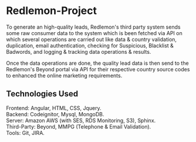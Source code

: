 # Redlemon-Project

To generate an high-quality leads, Redlemon's third party system sends some raw consumer data to the system which is been fetched via API on which several operations are carried out like data & country validation, duplication, email authentication, checking for Suspicious, Blacklist & Badwords, and logging & tracking data operations & results.

Once the data operations are done, the quality lead data is then send to the Redlemon's Beyond portal via API for their respective country source codes to enhanced the online marketing requirements.

## Technologies Used
Frontend: Angular, HTML, CSS, Jquery.  
Backend: Codeignitor, Mysql, MongoDB.  
Server: Amazon AWS (with SES, RDS Monitoring, S3), Sphinx.  
Third-Party: Beyond, MMPG (Telephone & Email Validation).  
Tools: Git, JIRA.  
